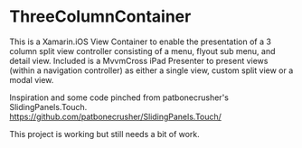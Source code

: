 ThreeColumnContainer
===================

This is a Xamarin.iOS View Container to enable the presentation of a 3 column split view controller consisting of a menu, flyout sub menu, and detail view.
Included is a MvvmCross iPad Presenter to present views (within a navigation controller) as either a single view, custom split view or a modal view.

Inspiration and some code pinched from patbonecrusher's SlidingPanels.Touch.
https://github.com/patbonecrusher/SlidingPanels.Touch/

This project is working but still needs a bit of work.
